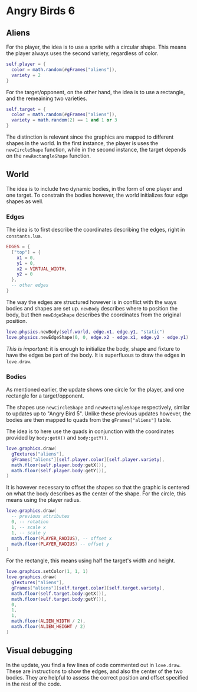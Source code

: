 # Angry Birds 6

## Aliens

For the player, the idea is to use a sprite with a circular shape. This means the player always uses the second variety, regardless of color.

```lua
self.player = {
  color = math.random(#gFrames["aliens"]),
  variety = 2
}
```

For the target/opponent, on the other hand, the idea is to use a rectangle, and the remeaining two varieties.

```lua
self.target = {
  color = math.random(#gFrames["aliens"]),
  variety = math.random(2) == 1 and 1 or 3
}
```

The distinction is relevant since the graphics are mapped to different shapes in the world. In the first instance, the player is uses the `newCircleShape` function, while in the second instance, the target depends on the `newRectangleShape` function.

## World

The idea is to include two dynamic bodies, in the form of one player and one target. To constrain the bodies however, the world initializes four edge shapes as well.

### Edges

The idea is to first describe the coordinates describing the edges, right in `constants.lua`.

```lua
EDGES = {
  ["top"] = {
    x1 = 0,
    y1 = 0,
    x2 = VIRTUAL_WIDTH,
    y2 = 0
  },
  -- other edges
}
```

The way the edges are structured however is in conflict with the ways bodies and shapes are set up. `newBody` describes where to position the body, but then `newEdgeShape` describes the coordinates from the original position.

```lua
love.physics.newBody(self.world, edge.x1, edge.y1, "static")
love.physics.newEdgeShape(0, 0, edge.x2 - edge.x1, edge.y2 - edge.y1)
```

_This is important_: it is enough to initialize the body, shape and fixture to have the edges be part of the body. It is superfluous to draw the edges in `love.draw`.

### Bodies

As mentioned earlier, the update shows one circle for the player, and one rectangle for a target/opponent.

The shapes use `newCircleShape` and `newRectangleShape` respectively, similar to updates up to "Angry Bird 5". Unlike these previous updates however, the bodies are then mapped to quads from the `gFrames["aliens"]` table.

The idea is to here use the quads in conjunction with the coordinates provided by `body:getX()` and `body:getY()`.

```lua
love.graphics.draw(
  gTextures["aliens"],
  gFrames["aliens"][self.player.color][self.player.variety],
  math.floor(self.player.body:getX()),
  math.floor(self.player.body:getY()),
)
```

It is however necessary to offset the shapes so that the graphic is centered on what the body describes as the center of the shape. For the circle, this means using the player radius.

```lua
love.graphics.draw(
  -- previous attributes
  0, -- rotation
  1, -- scale x
  1, -- scale y
  math.floor(PLAYER_RADIUS), -- offset x
  math.floor(PLAYER_RADIUS) -- offset y
)
```

For the rectangle, this means using half the target's width and height.

```lua
love.graphics.setColor(1, 1, 1)
love.graphics.draw(
  gTextures["aliens"],
  gFrames["aliens"][self.target.color][self.target.variety],
  math.floor(self.target.body:getX()),
  math.floor(self.target.body:getY()),
  0,
  1,
  1,
  math.floor(ALIEN_WIDTH / 2),
  math.floor(ALIEN_HEIGHT / 2)
)
```

## Visual debugging

In the update, you find a few lines of code commented out in `love.draw`. These are instructions to show the edges, and also the center of the two bodies. They are helpful to assess the correct position and offset specified in the rest of the code.
